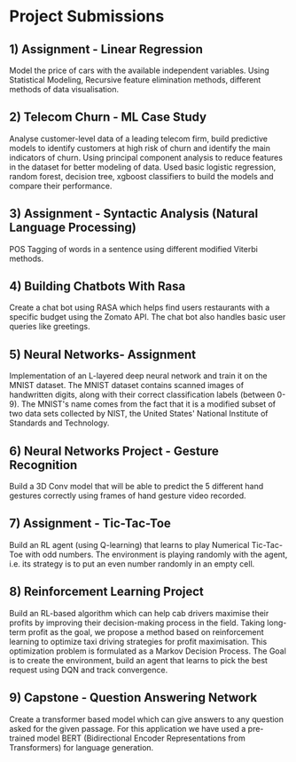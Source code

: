 # Project Submissions

## 1) Assignment - Linear Regression
Model the price of cars with the available independent variables. Using Statistical Modeling, Recursive feature elimination methods, different methods of data visualisation. 

## 2) Telecom Churn - ML Case Study
Analyse customer-level data of a leading telecom firm, build predictive models to identify customers at high risk of churn and identify the main indicators of churn. Using principal component analysis to reduce features in the dataset for better modeling of data. Used basic logistic regression, random forest, decision tree, xgboost classifiers to build the models and compare their performance.

## 3) Assignment - Syntactic Analysis (Natural Language Processing)
POS Tagging of words in a sentence using different modified Viterbi methods.

## 4) Building Chatbots With Rasa
Create a chat bot using RASA which helps find users restaurants with a specific budget using the Zomato API. The chat bot also handles basic user queries like greetings.

## 5) Neural Networks- Assignment
Implementation of an L-layered deep neural network and train it on the MNIST dataset. The MNIST dataset contains scanned images of handwritten digits, along with their correct classification labels (between 0-9). The MNIST's name comes from the fact that it is a modified subset of two data sets collected by NIST, the United States' National Institute of Standards and Technology.

## 6) Neural Networks Project - Gesture Recognition
Build a 3D Conv model that will be able to predict the 5 different hand gestures correctly using frames of hand gesture video recorded.

## 7) Assignment - Tic-Tac-Toe 
Build an RL agent (using Q-learning) that learns to play Numerical Tic-Tac-Toe with odd numbers. The environment is playing randomly with the agent, i.e. its strategy is to put an even number randomly in an empty cell.

## 8) Reinforcement Learning Project
Build an RL-based algorithm which can help cab drivers maximise their profits by improving their decision-making process in the field. Taking long-term profit as the goal, we propose a method based on reinforcement learning to optimize taxi driving strategies for profit maximisation. This optimization problem is formulated as a Markov Decision Process. The Goal is to create the environment, build an agent that learns to pick the best request using DQN and track convergence.

## 9) Capstone - Question Answering Network
Create a transformer based model which can give answers to any question asked for the given passage. For this application we have used a pre-trained model BERT (Bidirectional Encoder Representations from Transformers) for language generation.
